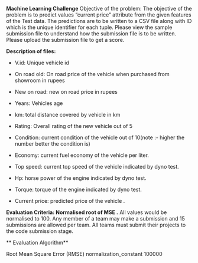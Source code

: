 **Machine Learning Challenge**
Objective of the problem: The objective of the problem is to predict values “current price” attribute from the given features of the Test data. The predictions are to be written to a CSV file along with ID which is the unique identifier for each tuple. Please view the sample submission file to understand how the submission file is to be written. Please upload the submission file to get a score. 

**Description of files:**

* V.id: Unique vehicle id

* On road old: On road price of the vehicle when purchased from showroom in rupees

* New on road: new on road price in rupees

* Years: Vehicles age

* km: total distance covered by vehicle in km

* Rating: Overall rating of the new vehicle out of 5

* Condition: current condition of the vehicle out of 10(note :- higher the number better the condition is)

* Economy: current fuel economy of the vehicle per liter.

* Top speed: current top speed of the vehicle indicated by dyno test.

* Hp: horse power of the engine indicated by dyno test.

* Torque: torque of the engine indicated by dyno test.

* Current price: predicted price of the vehicle .



**Evaluation Criteria: Normalised root of MSE .** All values would be normalised to 100. Any member of a team may make a submission and 15 submissions are allowed per team. All teams must submit their projects to the code submission stage.

**
Evaluation Algorithm**

Root Mean Square Error (RMSE)
normalization_constant 100000